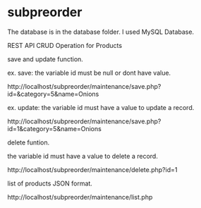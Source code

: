 # subpreorder

The database is in the database folder. I used MySQL Database.

REST API CRUD Operation for Products

save and update function.

ex. save: the variable id must be null or dont have value.

http://localhost/subpreorder/maintenance/save.php?id=&category=5&name=Onions

ex. update: the variable id must have a value to update a record.

http://localhost/subpreorder/maintenance/save.php?id=1&category=5&name=Onions


delete funtion.

the variable id must have a value to delete a record.

http://localhost/subpreorder/maintenance/delete.php?id=1


list of products JSON format.

http://localhost/subpreorder/maintenance/list.php
